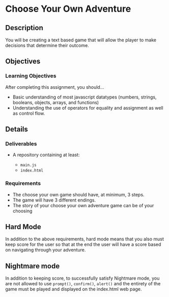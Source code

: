 # Choose Your Own Adventure

## Description
You will be creating a text based game that will allow the player to make decisions that determine their outcome.

## Objectives

### Learning Objectives

After completing this assignment, you should…

* Basic understanding of most javascript datatypes (numbers, strings, booleans, objects, arrays, and functions)
* Understanding the use of operators for equality and assignment as well as control flow.

## Details

### Deliverables

* A repository containing at least:

  * `main.js`
  * `index.html`

### Requirements

* The choose your own game should have, at minimum, 3 steps.
* The game will have 3 different endings.
* The story of your choose your own adventure game can be of your choosing

## Hard Mode

In addition to the above requirements, hard mode means that you also must keep score for the user so that at the end the user will have a score based on navigating through your adventure.

## Nightmare mode

In addition to keeping score, to successfully satisfy Nightmare mode, you are not allowed to use `prompt()`, `confirm()`, `alert()` and the entirety of the game must be played and displayed on the index.html web page.